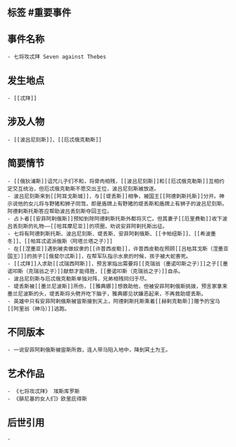 ## 标签  #重要事件
## 事件名称
	- 七将攻忒拜 Seven against Thebes
## 发生地点
	- [[忒拜]]
## 涉及人物
	- [[波吕尼刻斯]]、[[厄忒俄克勒斯]]
## 简要情节
	- [[俄狄浦斯]]诅咒儿子们不和，将骨肉相残，[[波吕尼刻斯]]和[[厄忒俄克勒斯]]互相约定交互统治，但厄忒俄克勒斯不愿交出王位，波吕尼刻斯被放逐。
	- 波吕尼刻斯来到[[阿耳戈斯城]]，与[[堤丢斯]]相争，被国王[[阿德刺斯托斯]]分开。神示说他的女儿将与野猪和狮子同驾，即是盾牌上有野猪的堤丢斯和盾牌上有狮子的波吕尼刻斯。阿德剌斯托斯答应帮助波吕丢刻斯夺回王位。
	- 占卜者[[安菲阿剌俄斯]]预知到除阿德剌斯托斯外都将灭亡。但其妻子[[厄里费勒]]收下波吕丢刻斯的礼物——[[哈耳摩尼亚]]的项圈，劝说安菲阿剌托斯出征。
	- 七将有阿德刺斯托斯、波吕尼刻斯、堤丢斯、安菲阿剌俄斯、[[卡帕纽斯]]、[[希波墨冬]]、[[帕耳忒诺派俄斯（阿塔兰塔之子）]]
	- 在[[涅墨亚]]遇到被卖做奴隶的[[许普西皮勒]]，许普西皮勒在照顾[[吕枯耳戈斯（涅墨亚国王）]]的孩子[[俄斐尔忒斯]]，在帮军队指示水泉的时候，孩子被大蛇害死。
	- [[忒拜]]人求助[[忒瑞西阿斯]]，预言家指出需要将[[克瑞翁（墨诺叩斯之子）]]之子[[墨诺叩斯（克瑞翁之子）]]献祭才能得胜，[[墨诺叩斯（克瑞翁之子）]]自杀。
	- 波吕尼刻斯与厄忒俄克勒斯单独对阵，兄弟相残同归于尽。
	- 堤丢斯被[[墨兰尼波斯]]所伤，[[雅典娜]]想救助他，但被安菲阿剌俄斯挑拨，预言家拿来墨兰尼波斯的头，堤丢斯将头劈开吃下脑子，雅典娜见状嫌恶起来，不再救助堤丢斯。
	- 英雄中只有安菲阿剌俄斯被宙斯接到天上，阿德剌斯托斯乘着[[赫剌克勒斯]]赠予的宝马[[阿里翁（神马）]]逃跑。
## 不同版本
	- 一说安菲阿剌俄斯被宙斯所救，连人带马陷入地中，降到冥土为王。
## 艺术作品
	- 《七将攻忒拜》 埃斯库罗斯
	- 《腓尼基的女人们》欧里庇得斯
## 后世引用
	-
